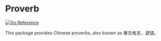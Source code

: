 # Proverb
[![Go Reference](https://pkg.go.dev/badge/github.com/fumin/proverb.svg)](https://pkg.go.dev/github.com/fumin/proverb)

This package provides Chinese proverbs, also known as 華文格言，諺語。
